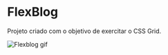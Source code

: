 # FlexBlog


Projeto criado com o objetivo de exercitar o CSS Grid.

![Flexblog gif](https://user-images.githubusercontent.com/66691283/144497759-77e7e07f-f46c-40f3-9583-c414bfb43867.gif)
